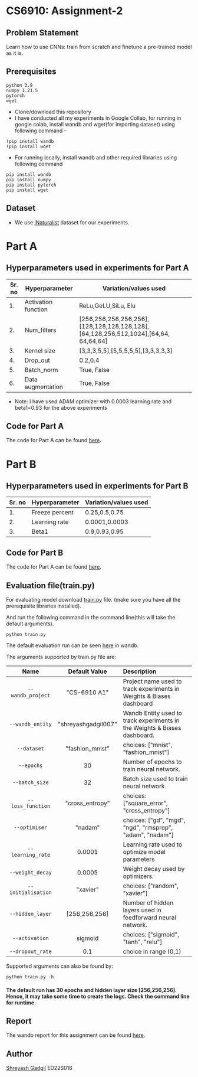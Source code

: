 # CS6910: Assignment-2
## Problem Statement
Learn how to use CNNs: train from scratch and finetune a pre-trained model as it is.

## Prerequisites

```
python 3.9
numpy 1.21.5
pytorch
wget

```
 - Clone/download  this repository
 - I have conducted all my experiments in Google Collab, for running in google colab, install wandb and wget(for importing dataset) using following command -
  ``` 
  !pip install wandb 
  !pip install wget
  ```
 - For running locally, install wandb and other required libraries using following command  
  ``` 
  pip install wandb
  pip install numpy
  pip install pytorch
  pip install wget
  ```

## Dataset
- We use [iNaturalist](https://storage.googleapis.com/wandb_datasets/nature_12K.zip) dataset for our experiments.

# Part A
## Hyperparameters used in experiments for Part A
|Sr. no| Hyperparameter| Variation/values used|
|------|---------------|-----------------|
|1.| Activation function| ReLu,GeLU,SiLu, Elu|
|2.| Num_filters| [256,256,256,256,256],[128,128,128,128,128],[64,128,256,512,1024],[64,64, 64,64,64]|
|3.| Kernel size| [3,3,3,5,5],[5,5,5,5,5],[3,3,3,3,3]|
|4.| Drop_out| 0.2,0.4 |
|5.| Batch_norm| True, False |
|6.| Data augmentation| True, False |

- Note: I have used ADAM optimizer with 0.0003 learning rate and beta1=0.93 for the above experiments

##  Code for Part A

The code for Part A can be found [here](https://github.com/Shreyash007/CS6910-Deep-Learning-Course/blob/main/Assignment1(Q1_Q3).ipynb).

# Part B
## Hyperparameters used in experiments for Part B
|Sr. no| Hyperparameter| Variation/values used|
|------|---------------|-----------------|
|1.| Freeze percent| 0.25,0.5,0.75|
|2.| Learning rate| 0.0001,0.0003|
|3.| Beta1| 0.9,0.93,0.95|

## Code for Part B

The code for Part A can be found [here](https://github.com/Shreyash007/CS6910-Deep-Learning-Course/blob/main/Assignment1(Q1_Q3).ipynb).


## Evaluation file(train.py)

For evaluating model download [train.py](https://github.com/Shreyash007/CS6910-Deep-Learning-Course/blob/main/train.py) file. (make sure you have all the prerequisite libraries installed). 


And run the following command in the command line(this will take the default arguments).
```
python train.py 
```
The default evaluation run can be seen [here](https://wandb.ai/shreyashgadgil007/shreyashgadgil007/runs/) in wandb.


The arguments supported by train.py file are:

| Name | Default Value | Description |
| :---: | :-------------: | :----------- |
| `--wandb_project` | "CS-6910 A1" | Project name used to track experiments in Weights & Biases dashboard |
| `--wandb_entity` | "shreyashgadgil007"  | Wandb Entity used to track experiments in the Weights & Biases dashboard. |
| `--dataset` | "fashion_mnist" | choices:  ["mnist", "fashion_mnist"] |
| `--epochs` | 30 |  Number of epochs to train neural network.|
| `--batch_size` | 32 | Batch size used to train neural network. | 
| `--loss_function` | "cross_entropy" | choices:  ["square_error", "cross_entropy"] |
| `--optimiser` | "nadam" | choices:  ["gd", "mgd", "ngd", "rmsprop", "adam", "nadam"] | 
| `--learning_rate` | 0.0001 | Learning rate used to optimize model parameters | 
| `--weight_decay` | 0.0005 | Weight decay used by optimizers. |
| `--initialisation` | "xavier" | choices:  ["random", "xavier"] | 
| `--hidden_layer` | [256,256,256] | Number of hidden layers used in feedforward neural network. | 
| `--activation` | sigmoid | choices:  ["sigmoid", "tanh", "relu"] |
| `--dropout_rate` | 0.1 | choice in range (0,1) |

Supported arguments can also be found by:
```
python train.py -h
```
#### The default run has 30 epochs and  hidden layer size [256,256,256]. Hence, it may take some time to create the logs. Check the command line for runtime.

## Report

The wandb report for this assignment can be found [here](https://wandb.ai/shreyashgadgil007/CS-6910%20A1/reports/CS6910-Assignment-1--VmlldzozNTQ1MjU1).
## Author
[Shreyash Gadgil](https://github.com/Shreyash007)
ED22S016
